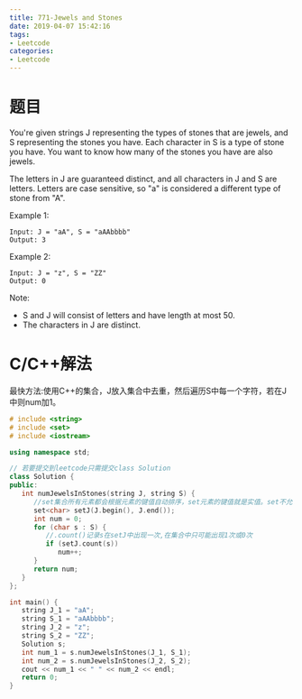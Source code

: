 ```yaml
---
title: 771-Jewels and Stones
date: 2019-04-07 15:42:16
tags:
- Leetcode
categories:
- Leetcode
---
```


# 题目
You're given strings J representing the types of stones that are jewels, and S representing the stones you have.  Each character in S is a type of stone you have.  You want to know how many of the stones you have are also jewels.

The letters in J are guaranteed distinct, and all characters in J and S are letters. Letters are case sensitive, so "a" is considered a different type of stone from "A".

Example 1:
```
Input: J = "aA", S = "aAAbbbb"
Output: 3
```
Example 2:
```
Input: J = "z", S = "ZZ"
Output: 0
```
Note:
* S and J will consist of letters and have length at most 50.
* The characters in J are distinct.
# C/C++解法
最快方法:使用C++的集合，J放入集合中去重，然后遍历S中每一个字符，若在J中则num加1。
```cpp
# include <string>
# include <set>
# include <iostream>

using namespace std;

// 若要提交到leetcode只需提交class Solution
class Solution {
public:
   int numJewelsInStones(string J, string S) {
      //set集合所有元素都会根据元素的键值自动排序，set元素的键值就是实值。set不允许两个元素有相同的键值。
      set<char> setJ(J.begin(), J.end());
      int num = 0;
      for (char s : S) {
         //.count()记录s在setJ中出现一次,在集合中只可能出现1次或0次
         if (setJ.count(s))
            num++;
      }
      return num;
   }
};

int main() {
   string J_1 = "aA";
   string S_1 = "aAAbbbb";
   string J_2 = "z";
   string S_2 = "ZZ";
   Solution s;
   int num_1 = s.numJewelsInStones(J_1, S_1);
   int num_2 = s.numJewelsInStones(J_2, S_2);
   cout << num_1 << " " << num_2 << endl;
   return 0;
}
```